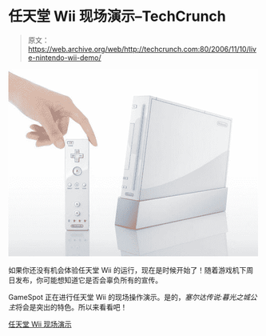 # 任天堂 Wii 现场演示–TechCrunch

> 原文：<https://web.archive.org/web/http://techcrunch.com:80/2006/11/10/live-nintendo-wii-demo/>

![](img/5138137b014d4e815cfb1f59a25a20b9.png)

如果你还没有机会体验任天堂 Wii 的运行，现在是时候开始了！随着游戏机下周日发布，你可能想知道它是否会辜负所有的宣传。

GameSpot 正在进行任天堂 Wii 的现场操作演示。是的，*塞尔达传说:暮光之城公主*将会是突出的特色。所以来看看吧！

[任天堂 Wii 现场演示](https://web.archive.org/web/20210228220859/http://www.gamespot.com/pages/features/onthespot/index.php?wii=1)